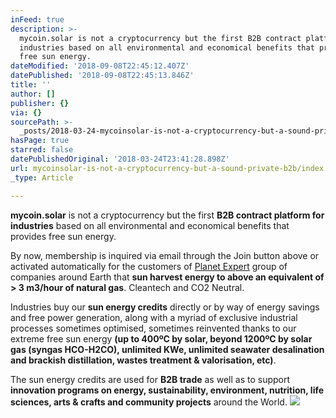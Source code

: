 ```yaml
---
inFeed: true
description: >-
  mycoin.solar is not a cryptocurrency but the first B2B contract platform for
  industries based on all environmental and economical benefits that provides
  free sun energy.
dateModified: '2018-09-08T22:45:12.407Z'
datePublished: '2018-09-08T22:45:13.846Z'
title: ''
author: []
publisher: {}
via: {}
sourcePath: >-
  _posts/2018-03-24-mycoinsolar-is-not-a-cryptocurrency-but-a-sound-private-b2b.md
hasPage: true
starred: false
datePublishedOriginal: '2018-03-24T23:41:28.898Z'
url: mycoinsolar-is-not-a-cryptocurrency-but-a-sound-private-b2b/index.html
_type: Article

---
```

**mycoin.solar** is not a cryptocurrency but the first **B2B contract platform for industries** based on all environmental and economical benefits that provides free sun energy.

By now, membership is inquired via email through the Join button above or activated automatically for the customers of [Planet Expert][0] group of companies around Earth that **sun harvest energy to above an equivalent of \> 3 m3/hour of natural gas**. Cleantech and CO2 Neutral.

Industries buy our **sun energy credits** directly or by way of energy savings and free power generation, along with a myriad of exclusive industrial processes sometimes optimised, sometimes reinvented thanks to our extreme free sun energy **(up to 400ºC by solar, beyond 1200ºC by solar gas (syngas HCO-H2CO), unlimited KWe, unlimited seawater desalination and brackish distillation, wastes treatment & valorisation, etc)**.

The sun energy credits are used for **B2B trade** as well as to support **innovation programs on energy, sustainability, environment, nutrition, life sciences, arts & crafts and community projects** around the World.
![](https://s3-us-west-2.amazonaws.com/the-grid-img/p/dba87c0654c95969709407fc79399d967d93983d.jpg)

[0]: http://planet.expert/ "Planet Expert"